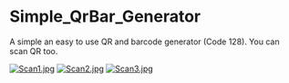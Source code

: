 # Simple_QrBar_Generator
A simple an easy to use QR and barcode generator (Code 128). You can scan QR too.

[![Scan1.jpg](https://i.postimg.cc/q7q2w3F4/Scan1.jpg)](https://postimg.cc/kVrVXB9p)
[![Scan2.jpg](https://i.postimg.cc/Z5Vr6cVw/Scan2.jpg)](https://postimg.cc/NK29c1hX)
[![Scan3.jpg](https://i.postimg.cc/0y8Y63d6/Scan3.jpg)](https://postimg.cc/rKP03fHc)
